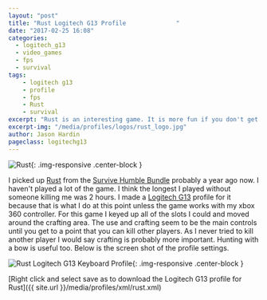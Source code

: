 ```yaml
---
layout: "post"
title: "Rust Logitech G13 Profile              "
date: "2017-02-25 16:08"
categories:
  - logitech_g13
  - video_games
  - fps
  - survival
tags:
    - logitech g13
    - profile
    - fps
    - Rust
    - survival
excerpt: "Rust is an interesting game. It is more fun if you don't get killed within the first 15 minutes. This profile has worked for me so far but the longest I survived was 2 hours."
excerpt-img: "/media/profiles/logos/rust_logo.jpg"
author: Jason Hardin
pageclass: logitechg13
---
```

![Rust]({{site.url}}/media/profiles/logos/rust_logo.png){: .img-responsive  .center-block }

I picked up [Rust](http://playrust.com/) from the [Survive Humble Bundle](https://www.humblebundle.com) probably a year ago now. I haven't played a lot of the game. I think the longest I played without someone killing me was 2 hours. I made a [Logitech G13](http://gaming.logitech.com/en-us/product/g13-advanced-gameboard) profile for it because that is what I do at this point unless the game works with my xbox 360 controller. For this game I keyed up all of the slots I could and moved around the crafting area. The use and crafting seem to be the main controls until you get to a point that you can kill other players. As I never tried to kill another player I would say crafting is probably more important. Hunting with a bow is useful too. Below is the screen shot of the profile settings.

![Rust Logitech G13 Keyboard Profile]({{site.url}}/media/profiles/layouts/rust_keyboard_layout.png){: .img-responsive  .center-block }

[Right click and select save as to download the Logitech G13 profile for Rust]({{ site.url }}/media/profiles/xml/rust.xml)

